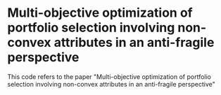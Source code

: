 # Multi-objective optimization of portfolio selection involving non-convex attributes in an anti-fragile perspective

This code refers to the paper "Multi-objective optimization of portfolio selection involving non-convex attributes in an anti-fragile perspective" 

